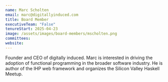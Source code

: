 ```yaml
---
name: Marc Scholten
email: marc@digitallyinduced.com
title: Board Member
executiveTeam: "False"
tenureStart: 2025-04-23
image: /assets/images/board-members/mscholten.png
committees:
website:
---
```


Founder and CEO of digitally induced. Marc is interested in driving the adoption of functional programming in the broader software industry. He is author of the IHP web framework and organizes the Silicon Valley Haskell Meetup.